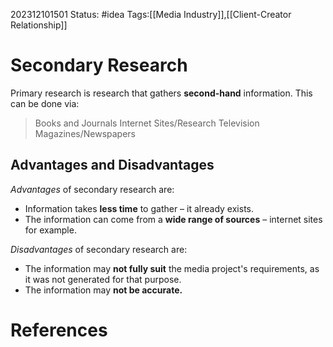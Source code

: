 202312101501
Status: #idea
Tags:[[Media Industry]],[[Client-Creator Relationship]]

# Secondary Research

Primary research is research that gathers **second-hand** information.
This can be done via:

>Books and Journals
>Internet Sites/Research
>Television
>Magazines/Newspapers

## Advantages and Disadvantages


*Advantages* of secondary research are:

- Information takes **less time** to gather – it already exists.
- The information can come from a **wide range of sources** – internet sites for example.

*Disadvantages* of secondary research are:

- The information may **not fully suit** the media project's requirements, as it was not generated for that purpose.
- The information may **not be accurate.**

# **References**
